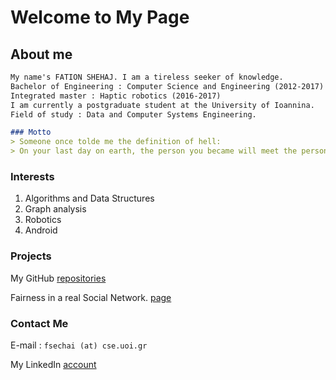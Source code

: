 # Welcome to My Page

## About me

```markdown
My name's FATION SHEHAJ. I am a tireless seeker of knowledge.
Bachelor of Engineering : Computer Science and Engineering (2012-2017)
Integrated master : Haptic robotics (2016-2017)
I am currently a postgraduate student at the University of Ioannina.
Field of study : Data and Computer Systems Engineering.

### Motto
> Someone once tolde me the definition of hell:
> On your last day on earth, the person you became will meet the person you could have become.
```

### Interests
1. Algorithms and Data Structures
2. Graph analysis
3. Robotics
4. Android


### Projects
My GitHub [repositories](https://github.com/FationSH?tab=repositories)

Fairness in a real Social Network. [page](https://george50450.github.io/social_networks/#data)



### Contact Me

E-mail : `fsechai (at) cse.uoi.gr`

My LinkedIn [account](https://www.linkedin.com/in/fation-shehaj/)
